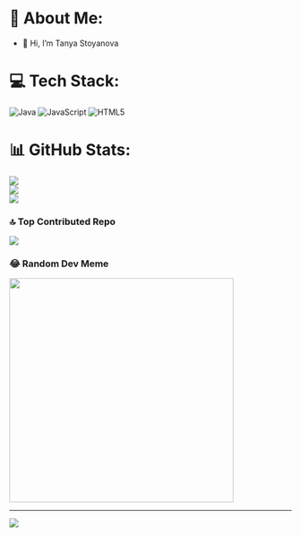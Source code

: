 # 💫 About Me:
- 👋 Hi, I’m Tanya Stoyanova<br>


# 💻 Tech Stack:
![Java](https://img.shields.io/badge/java-%23ED8B00.svg?style=for-the-badge&logo=openjdk&logoColor=white) ![JavaScript](https://img.shields.io/badge/javascript-%23323330.svg?style=for-the-badge&logo=javascript&logoColor=%23F7DF1E) ![HTML5](https://img.shields.io/badge/html5-%23E34F26.svg?style=for-the-badge&logo=html5&logoColor=white)
# 📊 GitHub Stats:
![](https://github-readme-stats.vercel.app/api?username=tanyastoyanova87&theme=dark&hide_border=false&include_all_commits=false&count_private=false)<br/>
![](https://github-readme-streak-stats.herokuapp.com/?user=tanyastoyanova87&theme=dark&hide_border=false)<br/>
![](https://github-readme-stats.vercel.app/api/top-langs/?username=tanyastoyanova87&theme=dark&hide_border=false&include_all_commits=false&count_private=false&layout=compact)

### 🔝 Top Contributed Repo
![](https://github-contributor-stats.vercel.app/api?username=tanyastoyanova87&limit=5&theme=dark&combine_all_yearly_contributions=true)

### 😂 Random Dev Meme
<img src='https://memer-new.vercel.app/' style="height: 400px;"/>

---
[![](https://visitcount.itsvg.in/api?id=tanyastoyanova87&icon=0&color=0)](https://visitcount.itsvg.in)

<!-- Proudly created with GPRM ( https://gprm.itsvg.in ) -->
